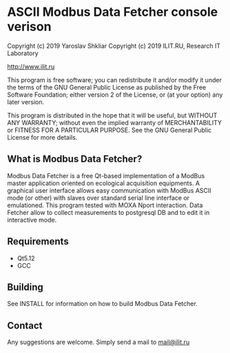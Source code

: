 ASCII Modbus Data Fetcher console verison
==========
Copyright (c) 2019 Yaroslav Shkliar
Copyright (c) 2019 ILIT.RU, Research IT Laboratory 

http://www.ilit.ru



This program is free software; you can redistribute it and/or modify 
it under the terms of the GNU General Public License as published by the
Free Software Foundation; either version 2 of the License, or (at your option)
any later version.

This program is distributed in the hope that it will be useful, but
WITHOUT ANY WARRANTY; without even the implied warranty of MERCHANTABILITY or
FITNESS FOR A PARTICULAR PURPOSE.  See the GNU General Public License for more
details.


What is Modbus Data Fetcher?
----------------

Modbus Data Fetcher is a free Qt-based implementation of a ModBus master application oriented on ecological acquisition equipments.
A graphical user interface allows easy communication with ModBus ASCII mode (or other) with slaves over standard serial line interface or emulationed. This program tested with MOXA Nport interaction. Data Fetcher allow to collect measurements to postgresql DB and to edit it in interactive mode.


Requirements
------------

* Qt5.12
* GCC



Building
--------

See INSTALL for information on how to build Modbus Data Fetcher.



Contact
-------

Any suggestions are welcome. Simply send a mail to
mail@ilit.ru
